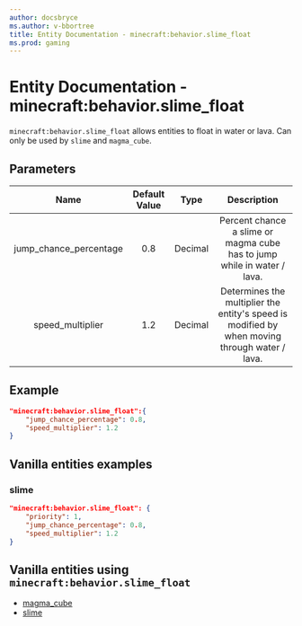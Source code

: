 ```yaml
---
author: docsbryce
ms.author: v-bbortree
title: Entity Documentation - minecraft:behavior.slime_float
ms.prod: gaming
---
```


# Entity Documentation - minecraft:behavior.slime_float

`minecraft:behavior.slime_float` allows entities to float in water or lava. Can only be used by `slime` and `magma_cube`.

## Parameters

| Name| Default Value| Type| Description |
|:-----------:|:-----------:|:-----------:|:-----------:|
| jump_chance_percentage| 0.8| Decimal| Percent chance a slime or magma cube has to jump while in water / lava. |
| speed_multiplier| 1.2| Decimal| Determines the multiplier the entity's speed is modified by when moving through water / lava. |

## Example

```json
"minecraft:behavior.slime_float":{
    "jump_chance_percentage": 0.8,
    "speed_multiplier": 1.2
}
```

## Vanilla entities examples

### slime

```json
"minecraft:behavior.slime_float": {
    "priority": 1,
    "jump_chance_percentage": 0.8,
    "speed_multiplier": 1.2
}
```

## Vanilla entities using `minecraft:behavior.slime_float`

- [magma_cube](../../../../Source/VanillaBehaviorPack_Snippets/entities/magma_cube.md)
- [slime](../../../../Source/VanillaBehaviorPack_Snippets/entities/slime.md)
